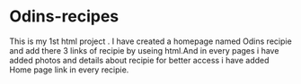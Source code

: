 # Odins-recipes
This is my 1st html project . I have created a homepage named Odins recipie and add there 3 links of recipie by useing html.And in every pages i have added photos and details about recipie for better access i have added Home page link in every recipie.
